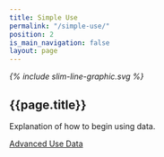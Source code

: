 ```yaml
---
title: Simple Use
permalink: "/simple-use/"
position: 2
is_main_navigation: false
layout: page
---
```


<article markdown="0" class="hero--sub">

<i class="line-graphic">{% include slim-line-graphic.svg %}</i>

<div>

<h1>{{page.title}}</h1>
<p>Explanation of how to begin using data.</p>

<a class="button-primary" href=" {{ site.baseurl }}{% link use-data.md %}">Advanced Use Data</a>


</div>
<figure>
<div style="background: url({{ site.url }}/openactive/assets/images/sideplank.jpg)center center / cover no-repeat;"></div>
</figure>

</article>